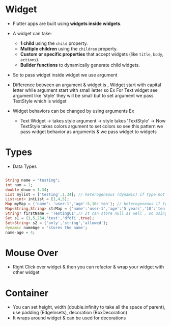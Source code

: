 # Widget

- Flutter apps are built using **widgets inside widgets**.
- A widget can take:
  - **1 child** using the `child` property.
  - **Multiple children** using the `children` property.
  - **Custom or specific properties** that accept widgets (like `title`, `body`, `actions`).
  - **Builder functions** to dynamically generate child widgets.
- So to pass widget inside widget we use argument

- Difference between an argument & widget is , Widget start with capital letter while argument start with small letter so
  Ex For Text widget see argument like 'style' they will be small but to set argument we pass TextStyle which is widget

- Widget behaviors can be changed by using arguments Ex
  - Text Widget -> takes style argument -> style takes 'TextStyle' -> Now TextStyle takes colors argument to set colors
    so see this pattern we pass widget behavior as arguments & we pass widget to widgets

# Types

- Data Types

```dart

String name = "testing";
int num = 1;
double dnum = 1.34;
List mylist = ['testing',1,34]; // heterogeneous (dynamic) if type not enforced
List<int> intList = [1,4,5];
Map myMap = {'name': 'user-1','age':5,10:'ten'}; // heterogeneous if type not enforced
Map<String,String> strMap = {'name':'user-1','age':'5 years','10':'ten'};
String? firstName = 'TestingU1';// It can store null as well , so using ? operator we can make any type null, all types in dart are not nullable
Set s1 = {1,5,234,'test','dfdfi',true};
Set<String> s2 = {'only','string','allowed'};
dynamic nameAge = 'stores the name';
name-age = 4;

```

# Mouse Over

- Right Click over widget & then you can refactor & wrap your widget with other widget

# Container

- You can set height, width (double.infinity to take all the space of parent),
  use padding (EdgeInsets), decoration (BoxDecoration)
- It wraps around widget & can be used for decorations
